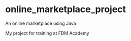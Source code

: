 # online_marketplace_project
An online marketplace using Java

My project for training at FDM Academy
